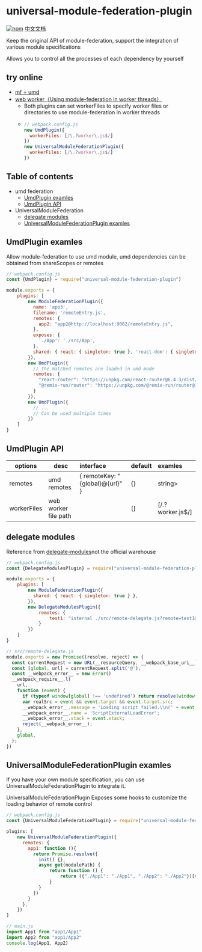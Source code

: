 # universal-module-federation-plugin

[![npm](https://img.shields.io/npm/v/universal-module-federation-plugin.svg)](https://www.npmjs.com/package/universal-module-federation-plugin)
[中文文档](https://github.com/zhangHongEn/universal-module-federation-plugin/blob/main/packages/universal-module-federation-plugin/README-cn.md)

Keep the original API of module-federation, support the integration of various module specifications

Allows you to control all the processes of each dependency by yourself

## try online

* [mf + umd](https://stackblitz.com/github/wpmjs/examples/tree/main/umf-demo?file=app2%2Fwebpack.config.js)
* [web worker（Using module-federation in worker threads）](https://stackblitz.com/github/wpmjs/examples/tree/main/umf-worker-demo)
    * Both plugins can set workerFiles to specify worker files or directories to use module-federation in worker threads
    * ``` js
      // webpack.config.js
      new UmdPlugin({
        workerFiles: [/\.?worker\.js$/]
      })
      new UniversalModuleFederationPlugin({
        workerFiles: [/\.?worker\.js$/]
      })
      ```

## Table of contents

* umd federation
    * [UmdPlugin examles](#UmdPlugin-examles)
    * [UmdPlugin API](#UmdPlugin-API)
* UniversalModuleFederation
    * [delegate modules](#delegate-modules)
    * [UniversalModuleFederationPlugin examles](#UniversalModuleFederationPlugin-examles)

## UmdPlugin examles

Allow module-federation to use umd module, umd dependencies can be obtained from shareScopes or remotes

``` js
// webpack.config.js
const {UmdPlugin} = require("universal-module-federation-plugin")

module.exports = {
    plugins: [
        new ModuleFederationPlugin({
          name: 'app3',
          filename: 'remoteEntry.js',
          remotes: {
            app2: "app2@http://localhost:9002/remoteEntry.js",
          },
          exposes: {
            './App': './src/App',
          },
          shared: { react: { singleton: true }, 'react-dom': { singleton: true } },
        }),
        new UmdPlugin({
          // The matched remotes are loaded in umd mode
          remotes: {
            "react-router": "https://unpkg.com/react-router@6.4.3/dist/umd/react-router.production.min.js",
            "@remix-run/router": "https://unpkg.com/@remix-run/router@1.0.3/dist/router.umd.min.js"
          }
        }),
        new UmdPlugin({
          // ...
          // Can be used multiple times
        })   
    ]
}
```

## UmdPlugin API

| options     | desc                 | interface                       | default | examles            |
|-------------|----------------------|:--------------------------------|---------|:-------------------|
| remotes     | umd remotes          | { remoteKey: "{global}@{url}" } | {}      | string>            |
| workerFiles | web worker file path |                                 | []      | [/\.?worker\.js$/] |

## delegate modules

Reference from [delegate-modules](https://github.com/module-federation/universe/issues/1198)not the official warehouse

``` js
// webpack.config.js
const {DelegateModulesPlugin} = require("universal-module-federation-plugin")

module.exports = {
    plugins: [
        new ModuleFederationPlugin({
          shared: { react: { singleton: true } },
        }),
        new DelegateModulesPlugin({
            remotes: {
                test1: "internal ./src/remote-delegate.js?remote=test1@http://localhost:9000/remoteEntry.js"
            }
        })
    ]
}
```
``` js
// src/remote-delegate.js
module.exports = new Promise((resolve, reject) => {
  const currentRequest = new URL(__resourceQuery, __webpack_base_uri__).searchParams.get("remote");
  const [global, url] = currentRequest.split('@');
  const __webpack_error__ = new Error()
  __webpack_require__.l(
    url,
    function (event) {
      if (typeof window[global] !== 'undefined') return resolve(window[global]);
      var realSrc = event && event.target && event.target.src;
      __webpack_error__.message = 'Loading script failed.\\n(' + event.message + ': ' + realSrc + ')';
      __webpack_error__.name = 'ScriptExternalLoadError';
      __webpack_error__.stack = event.stack;
      reject(__webpack_error__);
    },
    global,
  );
})
```

## UniversalModuleFederationPlugin examles

If you have your own module specification, you can use UniversalModuleFederationPlugin to integrate it. 

UniversalModuleFederationPlugin Exposes some hooks to customize the loading behavior of remote control

``` js
// webpack.config.js
const {UniversalModuleFederationPlugin} = require("universal-module-federation-plugin")

plugins: [
    new UniversalModuleFederationPlugin({
      remotes: {
        app1: function (){
          return Promise.resolve({
            init() {},
            async get(modulePath) {
                return function () {
                    return ({"./App1": "./App1", "./App2": "./App2"})[modulePath]
                }
            }
          })
        }
      },
    })
]
```
``` js
// main.js
import App1 from "app1/App1"
import App2 from "app1/App2"
console.log(App1, App2)
```